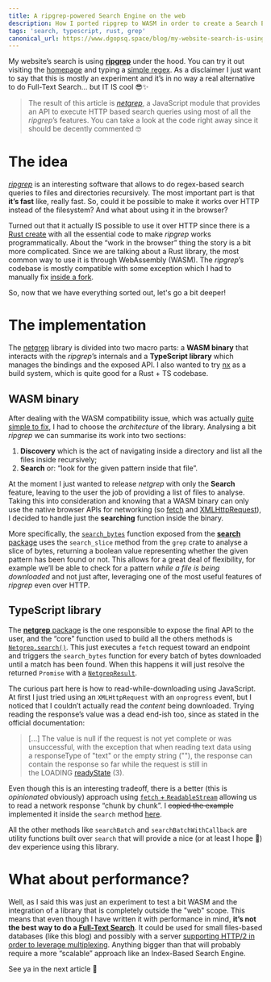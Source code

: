 ```yaml
---
title: A ripgrep-powered Search Engine on the web
description: How I ported ripgrep to WASM in order to create a Search Engine for my blog.
tags: 'search, typescript, rust, grep'
canonical_url: https://www.dgopsq.space/blog/my-website-search-is-using-ripgrep'
---
```


My website’s search is using [**ripgrep**](https://github.com/BurntSushi/ripgrep) under the hood. You can try it out visiting the [homepage](https://www.dgopsq.space/) and typing a [simple regex](https://docs.rs/regex/1.6.0/regex/#syntax). As a disclaimer I just want to say that this is mostly an experiment and it’s in no way a real alternative to do Full-Text Search… but IT IS cool 😎✨

> The result of this article is [*netgrep*](https://github.com/dgopsq/netgrep), a JavaScript module that provides an API to execute HTTP based search queries using most of all the *ripgrep*’s features. You can take a look at the code right away since it should be decently commented 🤓

# The idea

[*ripgrep*](https://github.com/BurntSushi/ripgrep) is an interesting software that allows to do regex-based search queries to files and directories recursively. The most important part is that **it’s fast** like, really fast. So, could it be possible to make it works over HTTP instead of the filesystem? And what about using it in the browser?

Turned out that it actually IS possible to use it over HTTP since there is a [Rust create](https://github.com/BurntSushi/ripgrep/tree/master/crates/grep) with all the essential code to make *ripgrep* works programmatically. About the “work in the browser” thing the story is a bit more complicated. Since we are talking about a Rust library, the most common way to use it is through WebAssembly (WASM). The *ripgrep*’s codebase is mostly compatible with some exception which I had to manually fix [inside a fork](https://github.com/dgopsq/ripgrep).

So, now that we have everything sorted out, let's go a bit deeper!

# The implementation

The [netgrep](https://github.com/dgopsq/netgrep) library is divided into two macro parts: a **WASM binary** that interacts with the *ripgrep*’s internals and a **TypeScript library** which manages the bindings and the exposed API. I also wanted to try [nx](https://nx.dev/) as a build system, which is quite good for a Rust + TS codebase.

## WASM binary

After dealing with the WASM compatibility issue, which was actually [quite simple to fix](https://github.com/BurntSushi/ripgrep/commit/645cb7e3baf7c2b286d652c3c960fcd45978c0fd), I had to choose the *architecture* of the library. Analysing a bit *ripgrep* we can summarise its work into two sections:

1. **Discovery** which is the act of navigating inside a directory and list all the files inside recursively;
2. **Search** or: “look for the given pattern inside that file”.

At the moment I just wanted to release *netgrep* with only the **Search** feature, leaving to the user the job of providing a list of files to analyse. Taking this into consideration and knowing that a WASM binary can only use the native browser APIs for networking (so [fetch](https://developer.mozilla.org/en-US/docs/Web/API/Fetch_API) and [XMLHttpRequest](https://developer.mozilla.org/en-US/docs/Web/API/XMLHttpRequest)), I decided to handle just the **searching** function inside the binary.

More specifically, the [`search_bytes`](https://github.com/dgopsq/netgrep/blob/main/packages/search/src/lib.rs#L12) function exposed from the [**search** package](https://github.com/dgopsq/netgrep/blob/main/packages/search) uses the `search_slice` method from the `grep` crate to analyse a slice of bytes, returning a boolean value representing whether the given pattern has been found or not. This allows for a great deal of flexibility, for example we’ll be able to check for a pattern *while a file is being downloaded* and not just after, leveraging one of the most useful features of *ripgrep* even over HTTP.

## TypeScript library

The [**netgrep** package](https://github.com/dgopsq/netgrep/tree/main/packages/netgrep) is the one responsible to expose the final API to the user, and the “core” function used to build all the others methods is [`Netgrep.search()`](https://github.com/dgopsq/netgrep/blob/main/packages/netgrep/src/lib/Netgrep.ts#L50). This just executes a `fetch` request toward an endpoint and triggers the `search_bytes` function for every batch of bytes downloaded until a match has been found. When this happens it will just resolve the returned `Promise` with a [`NetgrepResult`](https://github.com/dgopsq/netgrep/blob/main/packages/netgrep/src/lib/data/NetgrepResult.ts).

The curious part here is how to read-while-downloading using JavaScript. At first I just tried using an `XMLHttpRequest` with an `onprogress` event, but I noticed that I couldn’t actually read the *content* being downloaded. Trying reading the response’s value was a dead end-ish too, since as stated in the official documentation:

> […] The value is null if the request is not yet complete or was unsuccessful, with the exception that when reading text data using a responseType of "text" or the empty string (""), the response can contain the response so far while the request is still in the LOADING [readyState](https://developer.mozilla.org/en-US/docs/Web/API/XMLHttpRequest/readyState) (3).
> 

Even though this is an interesting tradeoff, there is a better (this is *opinionated* obviously) approach using [`fetch` + `ReadableStream`](https://developer.mozilla.org/en-US/docs/Web/API/Streams_API/Using_readable_streams#reading_the_stream) allowing us to read a network response “chunk by chunk”. I ~~copied the example~~ implemented it inside the `search` method [here](https://github.com/dgopsq/netgrep/blob/main/packages/netgrep/src/lib/Netgrep.ts#L95-L102).

All the other methods like `searchBatch` and `searchBatchWithCallback` are utility functions built over `search` that will provide a nice (or at least I hope 🥹) dev experience using this library.

# What about performance?

Well, as I said this was just an experiment to test a bit WASM and the integration of a library that is completely outside the "web" scope. This means that even though I have written it with performance in mind, **it’s not the best way to do a [Full-Text Search](https://en.wikipedia.org/wiki/Full-text_search)**. It could be used for small files-based databases (like this blog) and possibly with a server [supporting HTTP/2 in order to leverage multiplexing](https://http2.github.io/faq/#why-is-http2-multiplexed). Anything bigger than that will probably require a more “scalable” approach like an Index-Based Search Engine.

See ya in the next article 👋
